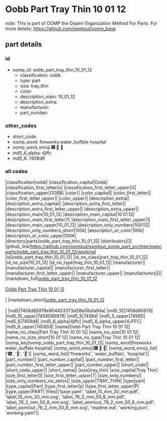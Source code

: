 # Oobb Part Tray Thin 10 01 12  

note: This is part of OOMP the Oopen Organization Method For Parts. For more details: https://github.com/oomlout/oomp_base

##  part details





### id
* oomp_id: oobb_part_tray_thin_10_01_12
  * classification: oobb
  * type: part
  * size: tray_thin
  * color: 
  * description_main: 10_01_12
  * description_extra: 
  * manufacturer: 
  * part_number: 

### other_codes
* short_code: 
* oomp_word: fireworks water_buffalo hospital
* oomp_word_emoji :fireworks: :water_buffalo: :hospital:
* md5_6_alpha: 4jffc
* md5_6: 7458d8

### all codes 
|classification|oobb|
|classification_capital|Oobb|
|classification_first_letter|o|
|classification_first_letter_upper|O|
|classification_upper|OOBB|
|color||
|color_capital||
|color_first_letter||
|color_first_letter_upper||
|color_upper||
|description_extra||
|description_extra_capital||
|description_extra_first_letter||
|description_extra_first_letter_upper||
|description_extra_upper||
|description_main|10_01_12|
|description_main_capital|10 01.12|
|description_main_first_letter|1|
|description_main_first_letter_upper|1|
|description_main_upper|10_01_12|
|description_only_numbers|100112|
|description_only_numbers_short|100k|
|description_or_color|100k|
|description_or_color_upper|100K|
|directory|parts/oobb_part_tray_thin_10_01_12|
|distributors|[]|
|github_link|https://github.com/oomlout/oomlout_oomp_part_src/tree/main/parts/oobb_part_tray_thin_10_01_12/working|
|id|oobb_part_tray_thin_10_01_12|
|id_no_class|part_tray_thin_10_01_12|
|id_no_size|10_01_12|
|id_no_type|tray_thin_10_01_12|
|manufacturer||
|manufacturer_capital||
|manufacturer_first_letter||
|manufacturer_first_letter_upper||
|manufacturer_upper||
|manufacturers|[]|
|markdown_full|[oobb_part_tray_thin_10_01_12](https://github.com/oomlout/oomlout_oomp_part_src/tree/main/parts/oobb_part_tray_thin_10_01_12/working)<br>[](https://github.com/oomlout/oomlout_oomp_part_src/tree/main/parts/oobb_part_tray_thin_10_01_12/working)<br>[Oobb Part Tray Thin 10 01 12](https://github.com/oomlout/oomlout_oomp_part_src/tree/main/parts/oobb_part_tray_thin_10_01_12/working)<br><br>|
|markdown_short|[oobb_part_tray_thin_10_01_12](https://github.com/oomlout/oomlout_oomp_part_src/tree/main/parts/oobb_part_tray_thin_10_01_12/working)<br><br>|
|md5|7458d85978e804453373d28b08a1a94a|
|md5_10|7458d85978|
|md5_10_upper|7458D85978|
|md5_5|7458d|
|md5_5_upper|7458D|
|md5_6|7458d8|
|md5_6_alpha|4jffc|
|md5_6_alpha_upper|4JFFC|
|md5_6_upper|7458D8|
|name|Oobb Part Tray Thin 10 01 12|
|name_no_class|Part Tray Thin 10 01 12|
|name_no_size|10 01 12|
|name_no_size_short|10 01 12|
|name_no_type|Tray Thin 10 01 12|
|oomp_key|oomp_oobb_part_tray_thin_10_01_12|
|oomp_word|fireworks water_buffalo hospital|
|oomp_word_emoji|:fireworks: :water_buffalo: :hospital:|
|oomp_word_emoji_list|[':fireworks:', ':water_buffalo:', ':hospital:']|
|oomp_word_list|['fireworks', 'water_buffalo', 'hospital']|
|part_number||
|part_number_capital||
|part_number_first_letter||
|part_number_first_letter_upper||
|part_number_upper||
|short_code||
|short_code_upper||
|short_name||
|size|tray_thin|
|size_capital|Tray Thin|
|size_first_letter|t|
|size_first_letter_upper|T|
|size_only_numbers||
|size_only_numbers_no_zeros||
|size_upper|TRAY_THIN|
|type|part|
|type_capital|Part|
|type_first_letter|p|
|type_first_letter_upper|P|
|type_upper|PART|
|files|['base.yaml', 'label_15_mm_30_mm.pdf', 'label_15_mm_30_mm.svg', 'label_76_2_mm_50_8_mm.pdf', 'label_76_2_mm_50_8_mm.svg', 'label_oomlout_76_2_mm_50_8_mm.pdf', 'label_oomlout_76_2_mm_50_8_mm.svg', 'readme.md', 'working.json', 'working.yaml']|
